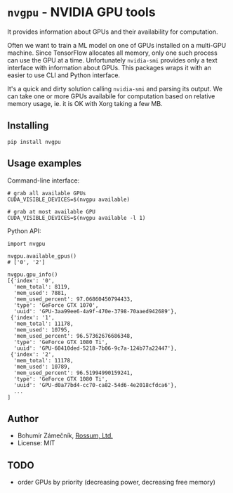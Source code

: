 # `nvgpu` - NVIDIA GPU tools

It provides information about GPUs and their availability for computation.

Often we want to train a ML model on one of GPUs installed on a multi-GPU
machine. Since TensorFlow allocates all memory, only one such process can
use the GPU at a time. Unfortunately `nvidia-smi` provides only a text
interface with information about GPUs. This packages wraps it with an
easier to use CLI and Python interface.

It's a quick and dirty solution calling `nvidia-smi` and parsing its output.
We can take one or more GPUs availabile for computation based on relative
memory usage, ie. it is OK with Xorg taking a few MB.

## Installing

```
pip install nvgpu
```

## Usage examples

Command-line interface:

```
# grab all available GPUs
CUDA_VISIBLE_DEVICES=$(nvgpu available)

# grab at most available GPU
CUDA_VISIBLE_DEVICES=$(nvgpu available -l 1)
```

Python API:

```
import nvgpu

nvgpu.available_gpus()
# ['0', '2']

nvgpu.gpu_info()
[{'index': '0',
  'mem_total': 8119,
  'mem_used': 7881,
  'mem_used_percent': 97.06860450794433,
  'type': 'GeForce GTX 1070',
  'uuid': 'GPU-3aa99ee6-4a9f-470e-3798-70aaed942689'},
 {'index': '1',
  'mem_total': 11178,
  'mem_used': 10795,
  'mem_used_percent': 96.57362676686348,
  'type': 'GeForce GTX 1080 Ti',
  'uuid': 'GPU-60410ded-5218-7b06-9c7a-124b77a22447'},
 {'index': '2',
  'mem_total': 11178,
  'mem_used': 10789,
  'mem_used_percent': 96.51994990159241,
  'type': 'GeForce GTX 1080 Ti',
  'uuid': 'GPU-d0a77bd4-cc70-ca82-54d6-4e2018cfdca6'},
  ...
]
```

## Author

- Bohumír Zámečník, [Rossum, Ltd.](https://rossum.ai/)
- License: MIT

## TODO
- order GPUs by priority (decreasing power, decreasing free memory)
